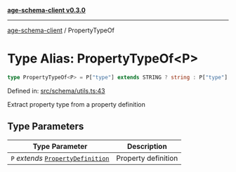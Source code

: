 [**age-schema-client v0.3.0**](../index.md)

***

[age-schema-client](/ageSchemaClient/api-generated/index.md) / PropertyTypeOf

# Type Alias: PropertyTypeOf\<P\>

```ts
type PropertyTypeOf<P> = P["type"] extends STRING ? string : P["type"] extends NUMBER ? number : P["type"] extends INTEGER ? number : P["type"] extends BOOLEAN ? boolean : P["type"] extends DATE ? Date : P["type"] extends DATETIME ? Date : P["type"] extends OBJECT ? Record<string, unknown> : P["type"] extends ARRAY ? unknown[] : P["type"] extends ANY ? unknown : ...[...] extends ...[] ? ... extends ... ? ... : ... : unknown;
```

Defined in: [src/schema/utils.ts:43](https://github.com/standardbeagle/ageSchemaClient/blob/main/src/schema/utils.ts#L43)

Extract property type from a property definition

## Type Parameters

| Type Parameter | Description |
| ------ | ------ |
| `P` *extends* [`PropertyDefinition`](/ageSchemaClient/api-generated/interfaces/PropertyDefinition.md) | Property definition |
